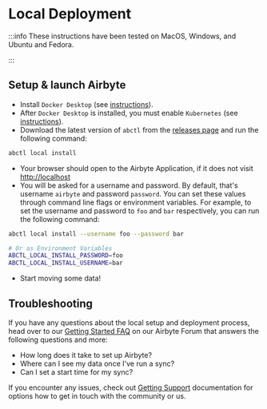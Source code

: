 # Local Deployment

:::info
These instructions have been tested on MacOS, Windows, and Ubuntu and Fedora.

:::

## Setup & launch Airbyte

- Install `Docker Desktop`  \(see [instructions](https://docs.docker.com/desktop/install/mac-install/)\).
- After `Docker Desktop` is installed, you must enable `Kubernetes` \(see [instructions](https://docs.docker.com/desktop/kubernetes/)\).
- Download the latest version of `abctl` from the [releases page](https://github.com/airbytehq/abctl/releases) and run the following command:

```bash
abctl local install
```

- Your browser should open to the Airbyte Application, if it does not visit [http://localhost](http://localhost)
- You will be asked for a username and password. By default, that's username `airbyte` and password `password`. You can set these values through command line flags or environment variables. For example, to set the username and password to `foo` and `bar` respectively, you can run the following command:

```bash
abctl local install --username foo --password bar

# Or as Environment Variables
ABCTL_LOCAL_INSTALL_PASSWORD=foo
ABCTL_LOCAL_INSTALL_USERNAME=bar
```

- Start moving some data!

## Troubleshooting
If you have any questions about the local setup and deployment process, head over to our [Getting Started FAQ](https://github.com/airbytehq/airbyte/discussions/categories/questions) on our Airbyte Forum that answers the following questions and more:

- How long does it take to set up Airbyte?
- Where can I see my data once I've run a sync?
- Can I set a start time for my sync?

If you encounter any issues, check out [Getting Support](/community/getting-support) documentation
for options how to get in touch with the community or us.
